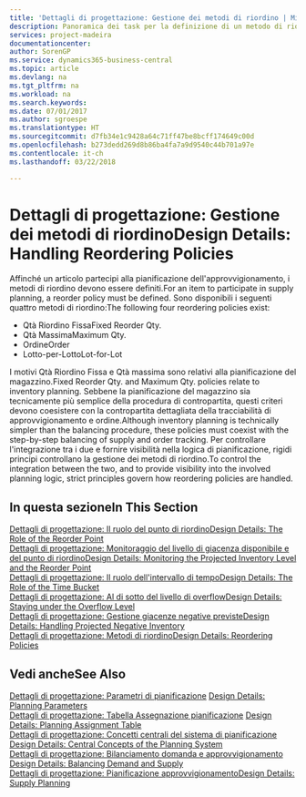 ```yaml
---
title: 'Dettagli di progettazione: Gestione dei metodi di riordino | Microsoft Docs'
description: Panoramica dei task per la definizione di un metodo di riordino nella pianificazione dell'approvvigionamento.
services: project-madeira
documentationcenter: 
author: SorenGP
ms.service: dynamics365-business-central
ms.topic: article
ms.devlang: na
ms.tgt_pltfrm: na
ms.workload: na
ms.search.keywords: 
ms.date: 07/01/2017
ms.author: sgroespe
ms.translationtype: HT
ms.sourcegitcommit: d7fb34e1c9428a64c71ff47be8bcff174649c00d
ms.openlocfilehash: b273dedd269d8b86ba4fa7a9d9540c44b701a97e
ms.contentlocale: it-ch
ms.lasthandoff: 03/22/2018

---
```

# <a name="design-details-handling-reordering-policies"></a><span data-ttu-id="8da85-103">Dettagli di progettazione: Gestione dei metodi di riordino</span><span class="sxs-lookup"><span data-stu-id="8da85-103">Design Details: Handling Reordering Policies</span></span>
<span data-ttu-id="8da85-104">Affinché un articolo partecipi alla pianificazione dell'approvvigionamento, i metodi di riordino devono essere definiti.</span><span class="sxs-lookup"><span data-stu-id="8da85-104">For an item to participate in supply planning, a reorder policy must be defined.</span></span> <span data-ttu-id="8da85-105">Sono disponibili i seguenti quattro metodi di riordino:</span><span class="sxs-lookup"><span data-stu-id="8da85-105">The following four reordering policies exist:</span></span>  
  
* <span data-ttu-id="8da85-106">Qtà Riordino Fissa</span><span class="sxs-lookup"><span data-stu-id="8da85-106">Fixed Reorder Qty.</span></span>  
* <span data-ttu-id="8da85-107">Qtà Massima</span><span class="sxs-lookup"><span data-stu-id="8da85-107">Maximum Qty.</span></span>  
* <span data-ttu-id="8da85-108">Ordine</span><span class="sxs-lookup"><span data-stu-id="8da85-108">Order</span></span>  
* <span data-ttu-id="8da85-109">Lotto-per-Lotto</span><span class="sxs-lookup"><span data-stu-id="8da85-109">Lot-for-Lot</span></span>  
  
<span data-ttu-id="8da85-110">I motivi Qtà Riordino Fissa e Qtà massima sono relativi alla pianificazione del magazzino.</span><span class="sxs-lookup"><span data-stu-id="8da85-110">Fixed Reorder Qty. and Maximum Qty. policies relate to inventory planning.</span></span> <span data-ttu-id="8da85-111">Sebbene la pianificazione del magazzino sia tecnicamente più semplice della procedura di contropartita, questi criteri devono coesistere con la contropartita dettagliata della tracciabilità di approvvigionamento e ordine.</span><span class="sxs-lookup"><span data-stu-id="8da85-111">Although inventory planning is technically simpler than the balancing procedure, these policies must coexist with the step-by-step balancing of supply and order tracking.</span></span> <span data-ttu-id="8da85-112">Per controllare l'integrazione tra i due e fornire visibilità nella logica di pianificazione, rigidi principi controllano la gestione dei metodi di riordino.</span><span class="sxs-lookup"><span data-stu-id="8da85-112">To control the integration between the two, and to provide visibility into the involved planning logic, strict principles govern how reordering policies are handled.</span></span>  
  
## <a name="in-this-section"></a><span data-ttu-id="8da85-113">In questa sezione</span><span class="sxs-lookup"><span data-stu-id="8da85-113">In This Section</span></span>  
[<span data-ttu-id="8da85-114">Dettagli di progettazione: Il ruolo del punto di riordino</span><span class="sxs-lookup"><span data-stu-id="8da85-114">Design Details: The Role of the Reorder Point</span></span>](design-details-the-role-of-the-reorder-point.md)  
[<span data-ttu-id="8da85-115">Dettagli di progettazione: Monitoraggio del livello di giacenza disponibile e del punto di riordino</span><span class="sxs-lookup"><span data-stu-id="8da85-115">Design Details: Monitoring the Projected Inventory Level and the Reorder Point</span></span>](design-details-monitoring-the-projected-inventory-level-and-the-reorder-point.md)  
[<span data-ttu-id="8da85-116">Dettagli di progettazione: Il ruolo dell'intervallo di tempo</span><span class="sxs-lookup"><span data-stu-id="8da85-116">Design Details: The Role of the Time Bucket</span></span>](design-details-the-role-of-the-time-bucket.md)  
[<span data-ttu-id="8da85-117">Dettagli di progettazione: Al di sotto del livello di overflow</span><span class="sxs-lookup"><span data-stu-id="8da85-117">Design Details: Staying under the Overflow Level</span></span>](design-details-staying-under-the-overflow-level.md)  
[<span data-ttu-id="8da85-118">Dettagli di progettazione: Gestione giacenze negative previste</span><span class="sxs-lookup"><span data-stu-id="8da85-118">Design Details: Handling Projected Negative Inventory</span></span>](design-details-handling-projected-negative-inventory.md)  
[<span data-ttu-id="8da85-119">Dettagli di progettazione: Metodi di riordino</span><span class="sxs-lookup"><span data-stu-id="8da85-119">Design Details: Reordering Policies</span></span>](design-details-reordering-policies.md)  
  
## <a name="see-also"></a><span data-ttu-id="8da85-120">Vedi anche</span><span class="sxs-lookup"><span data-stu-id="8da85-120">See Also</span></span>  
<span data-ttu-id="8da85-121">[Dettagli di progettazione: Parametri di pianificazione](design-details-planning-parameters.md) </span><span class="sxs-lookup"><span data-stu-id="8da85-121">[Design Details: Planning Parameters](design-details-planning-parameters.md) </span></span>  
<span data-ttu-id="8da85-122">[Dettagli di progettazione: Tabella Assegnazione pianificazione](design-details-planning-assignment-table.md) </span><span class="sxs-lookup"><span data-stu-id="8da85-122">[Design Details: Planning Assignment Table](design-details-planning-assignment-table.md) </span></span>  
<span data-ttu-id="8da85-123">[Dettagli di progettazione: Concetti centrali del sistema di pianificazione](design-details-central-concepts-of-the-planning-system.md) </span><span class="sxs-lookup"><span data-stu-id="8da85-123">[Design Details: Central Concepts of the Planning System](design-details-central-concepts-of-the-planning-system.md) </span></span>  
<span data-ttu-id="8da85-124">[Dettagli di progettazione: Bilanciamento domanda e approvvigionamento](design-details-balancing-demand-and-supply.md) </span><span class="sxs-lookup"><span data-stu-id="8da85-124">[Design Details: Balancing Demand and Supply](design-details-balancing-demand-and-supply.md) </span></span>  
[<span data-ttu-id="8da85-125">Dettagli di progettazione: Pianificazione approvvigionamento</span><span class="sxs-lookup"><span data-stu-id="8da85-125">Design Details: Supply Planning</span></span>](design-details-supply-planning.md)
